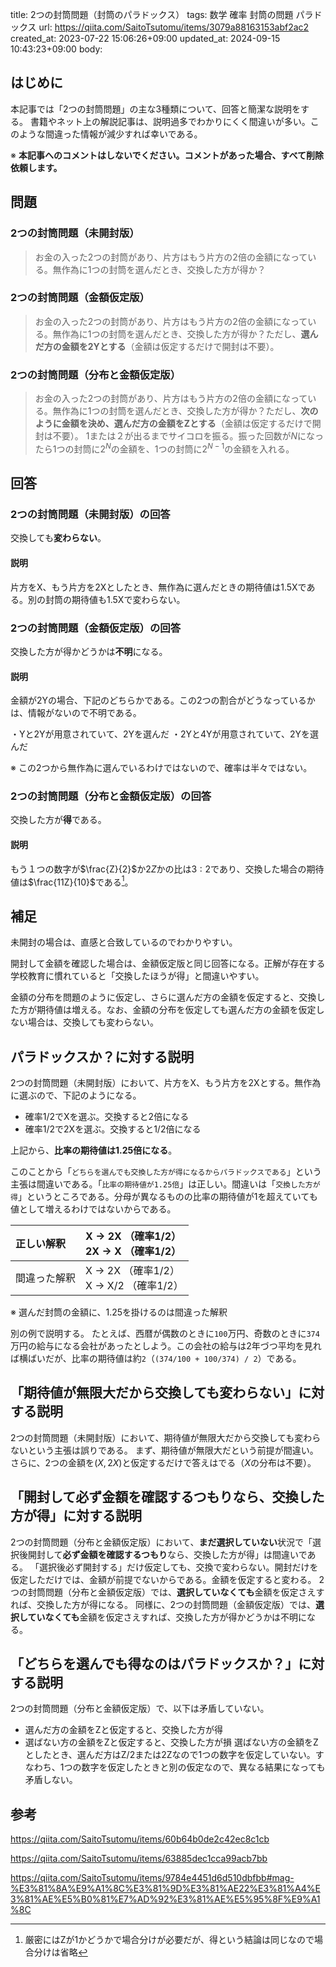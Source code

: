 title: 2つの封筒問題（封筒のパラドックス）
tags: 数学 確率 封筒の問題 パラドックス
url: https://qiita.com/SaitoTsutomu/items/3079a88163153abf2ac2
created_at: 2023-07-22 15:06:26+09:00
updated_at: 2024-09-15 10:43:23+09:00
body:

## はじめに

本記事では「2つの封筒問題」の主な3種類について、回答と簡潔な説明をする。
書籍やネット上の解説記事は、説明過多でわかりにくく間違いが多い。このような間違った情報が減少すれば幸いである。

※ **本記事へのコメントはしないでください。コメントがあった場合、すべて削除依頼します。**

## 問題

### 2つの封筒問題（未開封版）

> お金の入った2つの封筒があり、片方はもう片方の2倍の金額になっている。無作為に1つの封筒を選んだとき、交換した方が得か？

### 2つの封筒問題（金額仮定版）

> お金の入った2つの封筒があり、片方はもう片方の2倍の金額になっている。無作為に1つの封筒を選んだとき、交換した方が得か？ただし、**選んだ方の金額を2Yとする**（金額は仮定するだけで開封は不要）。

### 2つの封筒問題（分布と金額仮定版）

> お金の入った2つの封筒があり、片方はもう片方の2倍の金額になっている。無作為に1つの封筒を選んだとき、交換した方が得か？ただし、**次のように金額を決め、選んだ方の金額をZとする**（金額は仮定するだけで開封は不要）。
> 1または２が出るまでサイコロを振る。振った回数が$N$になったら1つの封筒に$2^N$の金額を、1つの封筒に$2^{N-1}$の金額を入れる。

## 回答

### 2つの封筒問題（未開封版）の回答

交換しても**変わらない**。

#### 説明

片方をX、もう片方を2Xとしたとき、無作為に選んだときの期待値は1.5Xである。別の封筒の期待値も1.5Xで変わらない。

### 2つの封筒問題（金額仮定版）の回答

交換した方が得かどうかは**不明**になる。

#### 説明

金額が2Yの場合、下記のどちらかである。この2つの割合がどうなっているかは、情報がないので不明である。

・Yと2Yが用意されていて、2Yを選んだ
・2Yと4Yが用意されていて、2Yを選んだ

※ この2つから無作為に選んでいるわけではないので、確率は半々ではない。

### 2つの封筒問題（分布と金額仮定版）の回答

交換した方が**得**である。

#### 説明

もう１つの数字が$\frac{Z}{2}$か$2Z$かの比は$3:2$であり、交換した場合の期待値は$\frac{11Z}{10}$である[^1]。

[^1]: 厳密にはZが1かどうかで場合分けが必要だが、得という結論は同じなので場合分けは省略

## 補足

未開封の場合は、直感と合致しているのでわかりやすい。

開封して金額を確認した場合は、金額仮定版と同じ回答になる。正解が存在する学校教育に慣れていると「交換したほうが得」と間違いやすい。

金額の分布を問題のように仮定し、さらに選んだ方の金額を仮定すると、交換した方が期待値は増える。なお、金額の分布を仮定しても選んだ方の金額を仮定しない場合は、交換しても変わらない。

## パラドックスか？に対する説明

2つの封筒問題（未開封版）において、片方をX、もう片方を2Xとする。無作為に選ぶので、下記のようになる。

* 確率1/2でXを選ぶ。交換すると2倍になる
* 確率1/2で2Xを選ぶ。交換すると1/2倍になる

上記から、**比率の期待値は1.25倍になる**。

このことから「`どちらを選んでも交換した方が得になるからパラドックスである`」という主張は間違いである。「`比率の期待値が1.25倍`」は正しい。間違いは「`交換した方が得`」というところである。分母が異なるものの比率の期待値が1を超えていても値として増えるわけではないからである。

| 正しい解釈 | X → 2X （確率1/2）<br>2X → X （確率1/2）|
|:--|:--|
| 間違った解釈 | X → 2X （確率1/2）<br>X → X/2 （確率1/2）|

※ 選んだ封筒の金額に、1.25を掛けるのは間違った解釈

別の例で説明する。
たとえば、西暦が偶数のときに`100`万円、奇数のときに`374`万円の給与になる会社があったとしよう。この会社の給与は2年づつ平均を見れば横ばいだが、比率の期待値は約`2`（`(374/100 + 100/374) / 2`）である。

## 「期待値が無限大だから交換しても変わらない」に対する説明

2つの封筒問題（未開封版）において、期待値が無限大だから交換しても変わらないという主張は誤りである。
まず、期待値が無限大だという前提が間違い。さらに、2つの金額を$(X, 2X)$と仮定するだけで答えはでる（$X$の分布は不要）。

## 「開封して必ず金額を確認するつもりなら、交換した方が得」に対する説明

2つの封筒問題（分布と金額仮定版）において、**まだ選択していない**状況で「選択後開封して**必ず金額を確認するつもり**なら、交換した方が得」は間違いである。
「選択後必ず開封する」だけ仮定しても、交換で変わらない。開封だけを仮定しただけでは、金額が前提でないからである。金額を仮定すると変わる。
2つの封筒問題（分布と金額仮定版）では、**選択していなくても**金額を仮定さえすれば、交換した方が得になる。
同様に、2つの封筒問題（金額仮定版）では、**選択していなくても**金額を仮定さえすれば、交換した方が得かどうかは不明になる。

## 「どちらを選んでも得なのはパラドックスか？」に対する説明

2つの封筒問題（分布と金額仮定版）で、以下は矛盾していない。
* 選んだ方の金額をZと仮定すると、交換した方が得
* 選ばない方の金額をZと仮定すると、交換した方が損
選ばない方の金額をZとしたとき、選んだ方はZ/2または2Zなので1つの数字を仮定していない。すなわち、1つの数字を仮定したときと別の仮定なので、異なる結果になっても矛盾しない。

## 参考

https://qiita.com/SaitoTsutomu/items/60b64b0de2c42ec8c1cb

https://qiita.com/SaitoTsutomu/items/63885dec1cca99acb7bb

https://qiita.com/SaitoTsutomu/items/9784e4451d6d510dbfbb#mag-%E3%81%8A%E9%A1%8C%E3%81%9D%E3%81%AE22%E3%81%A4%E3%81%AE%E5%B0%81%E7%AD%92%E3%81%AE%E5%95%8F%E9%A1%8C

